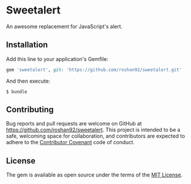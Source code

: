 # Sweetalert

An awesome replacement for JavaScript's alert.

## Installation

Add this line to your application's Gemfile:

```ruby
gem 'sweetalert', git: 'https://github.com/roshan92/sweetalert.git'
```

And then execute:

    $ bundle

## Contributing

Bug reports and pull requests are welcome on GitHub at https://github.com/roshan92/sweetalert. This project is intended to be a safe, welcoming space for collaboration, and contributors are expected to adhere to the [Contributor Covenant](http://contributor-covenant.org) code of conduct.


## License

The gem is available as open source under the terms of the [MIT License](http://opensource.org/licenses/MIT).
